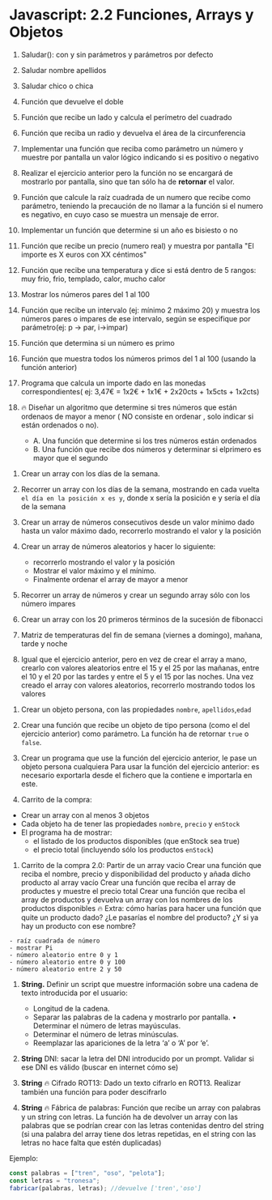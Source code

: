 # Javascript: 2.2 Funciones, Arrays y Objetos

<!--  Funciones: -->

1. Saludar(): con y sin parámetros y parámetros por defecto

1. Saludar nombre apellidos

1. Saludar chico o chica

1. Función que devuelve el doble

1. Función que recibe un lado y calcula el perímetro del cuadrado

1. Función que reciba un radio y devuelva el área de la circunferencia

1. Implementar una función que reciba como parámetro un número y muestre por pantalla un valor lógico indicando si es positivo o negativo

1. Realizar el ejercicio anterior pero la función no se encargará de mostrarlo por pantalla, sino que tan sólo ha de **retornar** el valor.

1. Función que calcule la raíz cuadrada de un numero que recibe como parámetro, teniendo la precaución de no llamar a la función si el numero es negativo, en cuyo caso se muestra un mensaje de error.

1. Implementar un función que determine si un año es bisiesto o no

1. Función que recibe un precio (numero real) y muestra por pantalla "El importe es X euros con XX céntimos"

1. Función que recibe una temperatura y dice si está dentro de 5 rangos: muy frio, frio, templado, calor, mucho calor

1. Mostrar los números pares del 1 al 100

1. Función que recibe un intervalo (ej: mínimo 2 máximo 20) y muestra los números pares o impares de ese intervalo, según se especifique por parámetro(ej: p -> par, i->impar)

1. Función que determina si un número es primo

1. Función que muestra todos los números primos del 1 al 100 (usando la función anterior)

1. Programa que calcula un importe dado en las monedas correspondientes( ej: 3,47€ = 1x2€ + 1x1€ + 2x20cts + 1x5cts + 1x2cts)

1. 🔥 Diseñar un algoritmo que determine si tres números que están ordenaos de mayor a menor ( NO consiste en ordenar , solo indicar si están ordenados o no).
   - A. Una función que determine si los tres números están ordenados
   - B. Una función que recibe dos números y determinar si elprimero es mayor que el segundo

<!-- Arrays: -->

1. Crear un array con los días de la semana.

1. Recorrer un array con los días de la semana, mostrando en cada vuelta `el día en la posición x es y`, donde x sería la posición e y sería el día de la semana

1. Crear un array de números consecutivos desde un valor mínimo dado hasta un valor máximo dado, recorrerlo mostrando el valor y la posición

1. Crear un array de números aleatorios y hacer lo siguiente:

   - recorrerlo mostrando el valor y la posición
   - Mostrar el valor máximo y el mínimo.
   - Finalmente ordenar el array de mayor a menor

1. Recorrer un array de números y crear un segundo array sólo con los número impares

1. Crear un array con los 20 primeros términos de la sucesión de fibonacci

1. Matriz de temperaturas del fin de semana (viernes a domingo), mañana, tarde y noche

1. Igual que el ejercicio anterior, pero en vez de crear el array a mano, crearlo con valores aleatorios entre el 15 y el 25 por las mañanas, entre el 10 y el 20 por las tardes y entre el 5 y el 15 por las noches.
   Una vez creado el array con valores aleatorios, recorrerlo mostrando todos los valores

<!-- ## Objetos -->

<!-- ### Definidos por el usuario: -->

1. Crear un objeto persona, con las propiedades `nombre`, `apellidos`,`edad`

1. Crear una función que recibe un objeto de tipo persona (como el del ejercicio anterior) como parámetro. La función ha de retornar `true` o `false`.

1. Crear un programa que use la función del ejercicio anterior, le pase un objeto persona cualquiera
   Para usar la función del ejercicio anterior: es necesario exportarla desde el fichero que la contiene e importarla en este.

1. Carrito de la compra:

- Crear un array con al menos 3 objetos
- Cada objeto ha de tener las propiedades `nombre`, `precio` y `enStock`
- El programa ha de mostrar:
  - el listado de los productos disponibles (que enStock sea true)
  - el precio total (incluyendo sólo los productos `enStock`)

1. Carrito de la compra 2.0:
   Partir de un array vacio
   Crear una función que reciba el nombre, precio y disponibilidad del producto y añada dicho producto al array vacío
   Crear una función que reciba el array de productes y muestre el precio total
   Crear una función que reciba el array de productos y devuelva un array con los nombres de los productos disponibles
   🔥 Extra: cómo harías para hacer una función que quite un producto dado? ¿Le pasarías el nombre del producto? ¿Y si ya hay un producto con ese nombre?

<!-- ### Propios de JS: -->

    - raíz cuadrada de número
    - mostrar Pi
    - número aleatorio entre 0 y 1
    - número aleatorio entre 0 y 100
    - número aleatorio entre 2 y 50

1.  **String.** Definir un script que muestre información sobre una cadena de texto introducida por el usuario:

    - Longitud de la cadena.
    - Separar las palabras de la cadena y mostrarlo por pantalla. • Determinar el número de letras mayúsculas.
    - Determinar el número de letras minúsculas.
    - Reemplazar las apariciones de la letra ‘a’ o ‘A’ por ‘e’.

1.  **String** DNI: sacar la letra del DNI introducido por un prompt. Validar si ese DNI es válido (buscar en internet cómo se)

1.  **String** 🔥 Cifrado ROT13: Dado un texto cifrarlo en ROT13. Realizar también una función para poder descifrarlo

1.  **String** 🔥 Fábrica de palabras: Función que recibe un array con palabras y un string con letras. La función ha de devolver un array con las palabras que se podrían crear con las letras contenidas dentro del string (si una palabra del array tiene dos letras repetidas, en el string con las letras no hace falta que estén duplicadas)

Ejemplo:

```js
const palabras = ["tren", "oso", "pelota"];
const letras = "tronesa";
fabricar(palabras, letras); //devuelve ['tren','oso']
```
